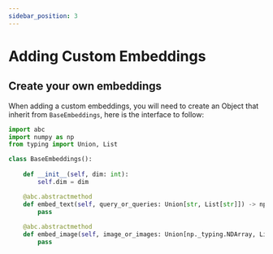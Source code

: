 ```yaml
---
sidebar_position: 3
---
```


# Adding Custom Embeddings
## Create your own embeddings

When adding a custom embeddings, you will need to create an Object that inherit from `BaseEmbeddings`, here is the interface to follow:

```python
import abc
import numpy as np
from typing import Union, List

class BaseEmbeddings():
    
    def __init__(self, dim: int):
        self.dim = dim

    @abc.abstractmethod
    def embed_text(self, query_or_queries: Union[str, List[str]]) -> np._typing.NDArray:
        pass
    
    @abc.abstractmethod
    def embed_image(self, image_or_images: Union[np._typing.NDArray, List[np._typing.NDArray]]) -> np._typing.NDArray:
        pass
```